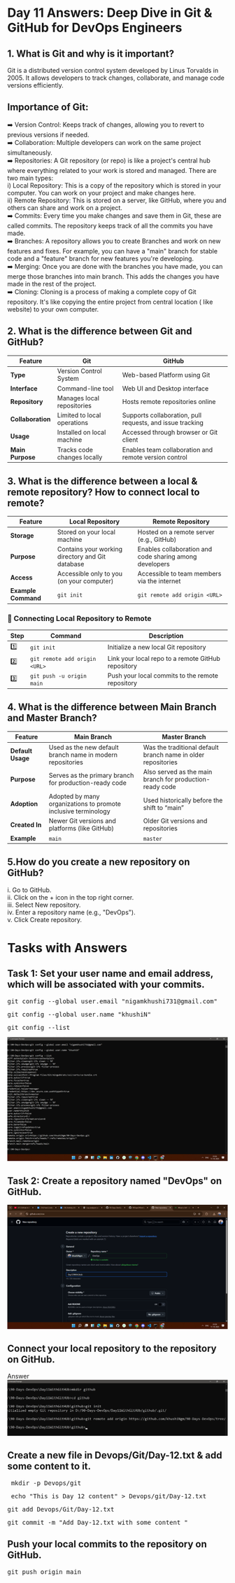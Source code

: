 # Day 11 Answers: Deep Dive in Git & GitHub for DevOps Engineers 

## 1. What is Git and why is it important?
Git is a distributed version control system developed by Linus Torvalds in 2005. It allows developers to track changes, collaborate, and manage code versions efficiently.

## Importance of Git:

➡️ Version Control: Keeps track of changes, allowing you to revert to previous versions if needed.</br>
➡️ Collaboration: Multiple developers can work on the same project simultaneously.</br>
➡️ Repositories: A Git repository (or repo) is like a project's central hub where everything related to your work is stored and managed. There are two main types:</br>
 i) Local Repository: This is a copy of the repository which is stored in your computer. You can work on your project and make changes here.</br>
 ii) Remote Repository: This is stored on a server, like GitHub, where you and others can share and work on a project.</br>
➡️ Commits: Every time you make changes and save them in Git, these are called commits. The repository keeps track of all the commits you have made.</br>
➡️ Branches: A repository allows you to create Branches and work on new features and fixes. For example, you can have a "main" branch for stable code and a "feature" branch for new features you're developing.</br>
➡️ Merging: Once you are done with the branches you have made, you can merge those branches into main branch. This adds the changes you have made in the rest of the project.</br>
➡️ Cloning: Cloning is a process of making a complete copy of Git repository. It's like copying the entire project from central location ( like website) to your own computer.</br>



## 2. What is the difference between Git and GitHub?

| Feature | Git | GitHub |
|----------|-----|---------|
| **Type** | Version Control System | Web-based Platform using Git |
| **Interface** | Command-line tool | Web UI and Desktop interface |
| **Repository** | Manages local repositories | Hosts remote repositories online |
| **Collaboration** | Limited to local operations | Supports collaboration, pull requests, and issue tracking |
| **Usage** | Installed on local machine | Accessed through browser or Git client |
| **Main Purpose** | Tracks code changes locally | Enables team collaboration and remote version control |

## 3. What is the difference between a local & remote repository? How to connect local to remote?

| Feature | Local Repository | Remote Repository |
|----------|------------------|-------------------|
| **Storage** | Stored on your local machine | Hosted on a remote server (e.g., GitHub) |
| **Purpose** | Contains your working directory and Git database | Enables collaboration and code sharing among developers |
| **Access** | Accessible only to you (on your computer) | Accessible to team members via the internet |
| **Example Command** | `git init` | `git remote add origin <URL>` |

### 🔗 Connecting Local Repository to Remote
| Step | Command | Description |
|------|----------|-------------|
| 1️⃣ | `git init` | Initialize a new local Git repository |
| 2️⃣ | `git remote add origin <URL>` | Link your local repo to a remote GitHub repository |
| 3️⃣ | `git push -u origin main` | Push your local commits to the remote repository |

## 4. What is the difference between Main Branch and Master Branch?

| Feature | Main Branch | Master Branch |
|----------|--------------|----------------|
| **Default Usage** | Used as the new default branch name in modern repositories | Was the traditional default branch name in older repositories |
| **Purpose** | Serves as the primary branch for production-ready code | Also served as the main branch for production-ready code |
| **Adoption** | Adopted by many organizations to promote inclusive terminology | Used historically before the shift to “main” |
| **Created In** | Newer Git versions and platforms (like GitHub) | Older Git versions and repositories |
| **Example** | `main` | `master` |

## 5.How do you create a new repository on GitHub?

i. Go to GitHub.</br>
ii. Click on the + icon in the top right corner.</br>
iii. Select New repository.</br>
iv. Enter a repository name (e.g., "DevOps").</br>
v. Click Create repository.</br>

# Tasks with Answers

## Task 1: Set your user name and email address, which will be associated with your commits.

<pre>git config --global user.email "nigamkhushi731@gmail.com"</pre>
<pre>git config --global user.name "khushiN" </pre>
<pre>git config --list </pre>
![](Images/Task01.png)

## Task 2: Create a repository named "DevOps" on GitHub.
![](Images/Task02.png)

## Connect your local repository to the repository on GitHub.
Answer
![](Images/Task03.png)

## Create a new file in Devops/Git/Day-12.txt & add some content to it.

<pre> mkdir -p Devops/git </pre>
<pre> echo "This is Day 12 content" > Devops/git/Day-12.txt</pre>
<pre>git add Devops/Git/Day-12.txt</pre>
<pre>git commit -m "Add Day-12.txt with some content "</pre>

## Push your local commits to the repository on GitHub.

<pre>git push origin main</pre>



